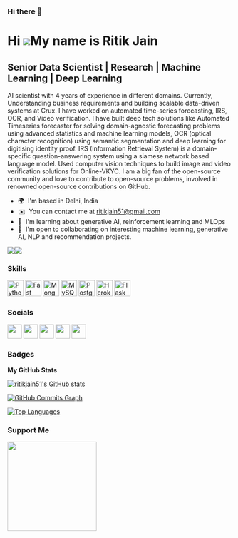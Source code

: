### Hi there 👋
Hi ![](https://user-images.githubusercontent.com/18350557/176309783-0785949b-9127-417c-8b55-ab5a4333674e.gif)My name is Ritik Jain
==================================================================================================================================

Senior Data Scientist | Research | Machine Learning | Deep Learning
-------------------------------------------------------------------

AI scientist with 4 years of experience in different domains. Currently, Understanding business requirements and building scalable data-driven systems at Crux. I have worked on automated time-series forecasting, IRS, OCR, and Video verification. I have built deep tech solutions like Automated Timeseries forecaster for solving domain-agnostic forecasting problems using advanced statistics and machine learning models, OCR (optical character recognition) using semantic segmentation and deep learning for digitising identity proof. IRS (Information Retrieval System) is a domain-specific question-answering system using a siamese network based language model. Used computer vision techniques to build image and video verification solutions for Online-VKYC. I am a big fan of the open-source community and love to contribute to open-source problems, involved in renowned open-source contributions on GitHub.

* 🌍  I'm based in Delhi, India
* ✉️  You can contact me at [ritikjain51@gmail.com](mailto:ritikjain51@gmail.com)
* 🧠  I'm learning about generative AI, reinforcement learning and MLOps
* 🤝  I'm open to collaborating on interesting machine learning, generative AI, NLP and recommendation projects.

<a href="https://www.github.com/ritikjain51" target="_blank" rel="noreferrer"><img
src="https://img.shields.io/github/followers/ritikjain51?logo=github&style=for-the-badge&color=0891b2&labelColor=1c1917" /></a><a href="https://www.twitter.com/ritikjain51" target="_blank" rel="noreferrer"><img
src="https://img.shields.io/twitter/follow/ritikjain51?logo=twitter&style=for-the-badge&color=0891b2&labelColor=1c1917"
/></a>

### Skills


<p align="left">
<a href="https://www.python.org/" target="_blank" rel="noreferrer"><img src="https://raw.githubusercontent.com/danielcranney/readme-generator/main/public/icons/skills/python-colored.svg" width="36" height="36" alt="Python" /></a>
<a href="https://fastapi.tiangolo.com/" target="_blank" rel="noreferrer"><img src="https://raw.githubusercontent.com/danielcranney/readme-generator/main/public/icons/skills/fastapi-colored.svg" width="36" height="36" alt="Fast API" /></a>
<a href="https://www.mongodb.com/" target="_blank" rel="noreferrer"><img src="https://raw.githubusercontent.com/danielcranney/readme-generator/main/public/icons/skills/mongodb-colored.svg" width="36" height="36" alt="MongoDB" /></a>
<a href="https://www.mysql.com/" target="_blank" rel="noreferrer"><img src="https://raw.githubusercontent.com/danielcranney/readme-generator/main/public/icons/skills/mysql-colored.svg" width="36" height="36" alt="MySQL" /></a>
<a href="https://www.postgresql.org/" target="_blank" rel="noreferrer"><img src="https://raw.githubusercontent.com/danielcranney/readme-generator/main/public/icons/skills/postgresql-colored.svg" width="36" height="36" alt="PostgreSQL" /></a>
<a href="https://www.heroku.com/" target="_blank" rel="noreferrer"><img src="https://raw.githubusercontent.com/danielcranney/readme-generator/main/public/icons/skills/heroku-colored.svg" width="36" height="36" alt="Heroku" /></a>
<a href="https://flask.palletsprojects.com/en/2.0.x/" target="_blank" rel="noreferrer"><img src="https://raw.githubusercontent.com/danielcranney/readme-generator/main/public/icons/skills/flask-colored.svg" width="36" height="36" alt="Flask" /></a>
</p>


### Socials

<p align="left"> <a href="https://discord.com/users/ritz#1033" target="_blank" rel="noreferrer"><img src="https://raw.githubusercontent.com/danielcranney/readme-generator/main/public/icons/socials/discord.svg" width="32" height="32" /></a> <a href="https://www.github.com/ritikjain51" target="_blank" rel="noreferrer"><img src="https://raw.githubusercontent.com/danielcranney/readme-generator/main/public/icons/socials/github.svg" width="32" height="32" /></a> <a href="https://www.linkedin.com/in/ritikjain51" target="_blank" rel="noreferrer"><img src="https://raw.githubusercontent.com/danielcranney/readme-generator/main/public/icons/socials/linkedin.svg" width="32" height="32" /></a> <a href="http://www.medium.com/@ritikjain51" target="_blank" rel="noreferrer"><img src="https://raw.githubusercontent.com/danielcranney/readme-generator/main/public/icons/socials/medium.svg" width="32" height="32" /></a> <a href="https://www.twitter.com/ritikjain51" target="_blank" rel="noreferrer"><img src="https://raw.githubusercontent.com/danielcranney/readme-generator/main/public/icons/socials/twitter.svg" width="32" height="32" /></a></p>

### Badges

<b>My GitHub Stats</b>

<a href="http://www.github.com/ritikjain51"><img src="https://github-readme-stats.vercel.app/api?username=ritikjain51&show_icons=true&hide=&count_private=true&title_color=14b8a6&text_color=ffffff&icon_color=0891b2&bg_color=1c1917&hide_border=true&show_icons=true" alt="ritikjain51's GitHub stats" /></a>

<a href="http://www.github.com/ritikjain51"><img src="https://github-readme-activity-graph.cyclic.app/graph?username=ritikjain51&bg_color=1c1917&color=ffffff&line=0891b2&point=ffffff&area_color=1c1917&area=true&hide_border=true&custom_title=GitHub%20Commits%20Graph" alt="GitHub Commits Graph" /></a>

<a href="https://github.com/ritikjain51" align="left"><img src="https://github-readme-stats.vercel.app/api/top-langs/?username=ritikjain51&langs_count=10&title_color=14b8a6&text_color=ffffff&icon_color=0891b2&bg_color=1c1917&hide_border=true&locale=en&custom_title=Top%20%Languages" alt="Top Languages" /></a>

### Support Me

<a href="https://www.buymeacoffee.com/rjain"><img src="https://cdn.buymeacoffee.com/buttons/v2/default-yellow.png" width="200" /></a>

